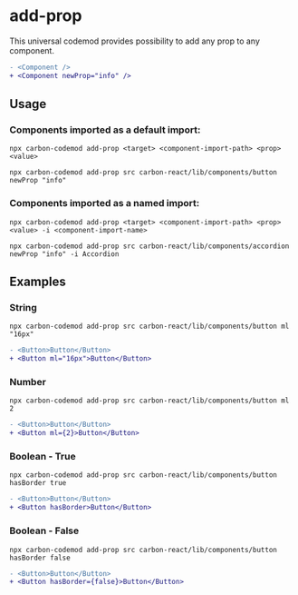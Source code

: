 # add-prop

This universal codemod provides possibility to add any prop to any component.

```diff
- <Component />
+ <Component newProp="info" />

```

## Usage

### Components imported as a default import:

`npx carbon-codemod add-prop <target> <component-import-path> <prop> <value>`

`npx carbon-codemod add-prop src carbon-react/lib/components/button newProp "info"`

### Components imported as a named import:

`npx carbon-codemod add-prop <target> <component-import-path> <prop> <value> -i <component-import-name>`

`npx carbon-codemod add-prop src carbon-react/lib/components/accordion newProp "info" -i Accordion`

## Examples

### String

`npx carbon-codemod add-prop src carbon-react/lib/components/button ml "16px"`

```diff
- <Button>Button</Button>
+ <Button ml="16px">Button</Button>
```

### Number

`npx carbon-codemod add-prop src carbon-react/lib/components/button ml 2`

```diff
- <Button>Button</Button>
+ <Button ml={2}>Button</Button>
```

### Boolean - True

`npx carbon-codemod add-prop src carbon-react/lib/components/button hasBorder true`

```diff
- <Button>Button</Button>
+ <Button hasBorder>Button</Button>
```

### Boolean - False

`npx carbon-codemod add-prop src carbon-react/lib/components/button hasBorder false`

```diff
- <Button>Button</Button>
+ <Button hasBorder={false}>Button</Button>
```
